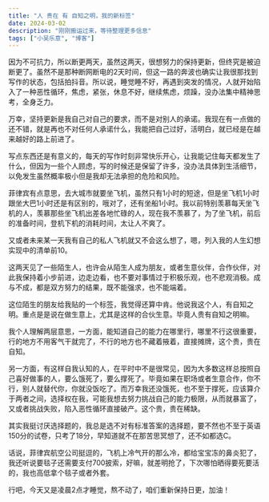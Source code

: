 ```yaml
---
title: "人 贵在 有 自知之明，我的新标签"
date: 2024-03-02
description: "刚刚搬运过来，等待整理更多信息"
tags: ["小吴乐意", "博客"]
---
```


因为不可抗力，所以断更两天，虽然这两天，很想努力的保持更新，但终究是被迫断更了。虽然不是那种断网断电的2天时间，但这一路的奔波也确实让我很那找到写作的状态，包括拍抖音。所以说，睡觉睡不好，再遇到突发的情况，人就开始陷入了一种恶性循环，焦虑，紧张，休息不好，继续焦虑，烦躁，没办法集中精神思考，全身乏力。

万幸，坚持更新是我自己对自己的要求，而不是对别人的承诺。我现在有一点做的还不错，就是再也不对任何人承诺什么，我能把自己过好，活明白，就已经是在越来越好的路上前进了。

写点东西还是有意义的，每天的写作时刻非常快乐开心，让我能记住每天都发生了什么，但因为一些个人顾虑，写的时候还是保留了许多，没办法具体到生活细节，以免发生虽然概率极小但是我却无法承担的危险和风险。

菲律宾有点意思，去大城市就要坐飞机，虽然只有1小时的短途，但是坐飞机1小时跟坐大巴1小时还是有区别的，哦对了，还有坐船1小时。我以前特别羡慕每天坐飞机的人，羡慕那些坐飞机出差各地忙碌的人，现在我不羡慕了，为了坐飞机，前后的准备时间，登机下机的消耗时间，太让人不爽了。

又或者未来某一天我有自己的私人飞机就又不会这么想了，嗯，列入我的人生幻想实现中的清单前10。

这两天见了一些陌生人，也许会从陌生人成为朋友，或者生意伙伴，合作伙伴，对此我保持着小步前进，边走边看，也不要对事情过于积极乐观，也不悲观消极。成与不成，都是双方努力的结果，既不能强求，也不能端着。

这位陌生的朋友给我贴的一个标签，我觉得还算中肯。他说我这个人，有自知之明。重点是是说在做生意上，尤其是这样的合伙生意。毕竟人贵有自知之明嘛。

我个人理解两层意思，一方面，能知道自己的能力在哪里行，哪里不行这很重要，行的地方不用客气干就完了，不行的地方也不藏着掖着，直接摊牌，这个贵，贵在自知。

另一方面，有这样自我认知的人，在平时中不是很常见，因为大多数这样总按照自己喜好做事的人，要么饿死了，要么撑死了。毕竟如果在职场或者生意合作，你不行，别人就替代你，你就没饭吃了。而万幸我还没饿死，也不至于撑死，应该算介于两者之间，选择权在我，可能我想去努力挑战自己的能力极限，从而就暴富了，又或者挑战失败，陷入恶性循环直接破产。这个贵，贵在稀缺。

其实我挺讨厌选择题的，我总是选不对有标准答案的选择题，要不然也不至于英语150分的试卷，只考了18分，早知道就不在那苦思冥想了，还不如都选C。

话说，菲律宾航空公司挺逗的，飞机上冷气开的那么冷，都给宝宝冻的鼻炎犯了，我还听说要毯子还需要支付700披索，好嘛，就差明抢了，下次哪怕晒得要死要活的，我也高低拿个毯子或者外套。

行吧，今天又是凌晨2点才睡觉，熬不动了，咱们重新保持日更，加油！
